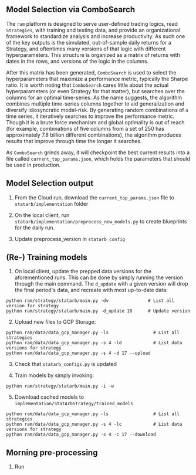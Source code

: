 ## Model Selection via ComboSearch

The `ram` platform is designed to serve user-defined trading logics, read `Strategies`, with training and testing data, and provide an organizational framework to standardize analysis and increase productivity. As such one of the key outputs is the simulated, out-of-sample daily returns for a Strategy, and oftentimes many versions of that logic with different hyperparameters. This structure is organized as a matrix of returns with dates in the rows, and versions of the logic in the columns.

After this matrix has been generated, `ComboSearch` is used to select the hyperparameters that maximize a performance metric, typically the Sharpe ratio. It is worth noting that `ComboSearch` cares little about the actual hyperparameters (or even Strategy for that matter), but searches over the columns for an optimal time-series. As the name suggests, the algorithm combines multiple time-series columns together to aid generalization and diversify idiosyncratic model-risk. By generating random combinations of `n` time series, it iteratively searches to improve the performance metric. Though it is a brute force mechanism and global optimality is out of reach (for example, combinations of five columns from a set of 250 has approximately 7.8 billion different combinations), the algorithm produces results that improve through time the longer it searches.

As `ComboSearch` grinds away, it will checkpoint the best current results into a file called `current_top_params.json`, which holds the parameters that should be used in production.


## Model Selection output

1. From the Cloud run, download the `current_top_params.json` file to `statarb/implementation` folder

2. On the local client, run `statarb/implementation/preprocess_new_models.py` to create blueprints for the daily run.

3. Update preprocess_version in `statarb_config`


## (Re-) Training models

1. On local client, update the prepped data versions for the aforementioned runs. This can be done by simply running the version through the main command. The `d_update` with a given version will drop the final period's data, and recreate with most up-to-date data:

```
python ram/strategy/statarb/main.py -dv          	  # List all version for strategy
python ram/strategy/statarb/main.py -d_update 10      # Update version
```

2. Upload new files to GCP Storage:

```
python ram/data/data_gcp_manager.py -ls                 # List all strategies
python ram/data/data_gcp_manager.py -s 4 -ld            # List data versions for strategy
python ram/data/data_gcp_manager.py -s 4 -d 17 --upload
```

3. Check that `statarb_configs.py` is updated

4. Train models by simply invoking:

```
python ram/strategy/statarb/main.py -i -w
```

5. Download cached models to `implementation/StatArbStrategy/trained_models`

```
python ram/data/data_gcp_manager.py -ls                 # List all strategies
python ram/data/data_gcp_manager.py -s 4 -lc            # List data versions for strategy
python ram/data/data_gcp_manager.py -s 4 -c 17 --download
```


## Morning pre-processing

1. Run


